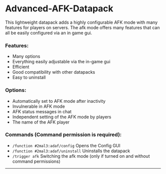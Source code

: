 # Advanced-AFK-Datapack

This lightweight datapack adds a highly configurable AFK mode with many features for players on servers.
The afk mode offers many features that can all be easily configured via an in game gui.

### Features:
- Many options
- Everything easily adjustable via the in-game gui
- Efficient
- Good compatibility with other datapacks
- Easy to uninstall

### Options:
- Automatically set to AFK mode after inactivity
- Invulnerable in AFK mode
- AFK status messages in chat
- Independent setting of the AFK mode by players
- The name of the AFK player

### Commands (Command permission is required):
- `/function #2mal3:adaf/config` Opens the Config GUI
- `/function #2mal3:adaf/uninstall` Uninstalls the datapack
- `/trigger afk` Switching the afk mode (only if turned on and without command permissions)

***
